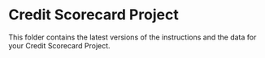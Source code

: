# Credit Scorecard Project

This folder contains the latest versions of the instructions and the data for your Credit Scorecard Project.
